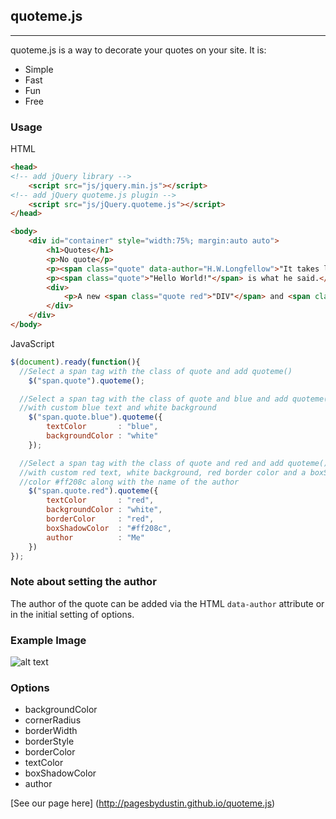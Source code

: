 ## quoteme.js
____________________

quoteme.js is a way to decorate your quotes on your site. It is:

+ Simple
+ Fast
+ Fun
+ Free


### Usage
HTML
```html
<head>
<!-- add jQuery library -->
    <script src="js/jquery.min.js"></script>
<!-- add jQuery quoteme.js plugin -->
    <script src="js/jQuery.quoteme.js"></script>
</head>

<body>
    <div id="container" style="width:75%; margin:auto auto">
        <h1>Quotes</h1>
        <p>No quote</p>
        <p><span class="quote" data-author="H.W.Longfellow">"It takes less time to do a thing right, than it does to explain why you did it wrong."</span></p>
        <p><span class="quote">"Hello World!"</span> is what he said.</p>
        <div>
            <p>A new <span class="quote red">"DIV"</span> and <span class="quote blue">"P"</span> tag to test with</p>
        </div>
    </div>
</body>
```
JavaScript
```javascript
$(document).ready(function(){
  //Select a span tag with the class of quote and add quoteme()
    $("span.quote").quoteme();

  //Select a span tag with the class of quote and blue and add quoteme() 
  //with custom blue text and white background
    $("span.quote.blue").quoteme({
        textColor       : "blue",
        backgroundColor : "white"
    });

  //Select a span tag with the class of quote and red and add quoteme() 
  //with custom red text, white background, red border color and a boxShadow 
  //color #ff208c along with the name of the author
    $("span.quote.red").quoteme({
        textColor       : "red",
        backgroundColor : "white",
        borderColor     : "red",
        boxShadowColor  : "#ff208c",
        author          : "Me"
    })
});
```
### Note about setting the author
The author of the quote can be added via the HTML `data-author` attribute or in the initial setting of options.

### Example Image

![alt text](https://raw.github.com/pagesbydustin/quoteme.js/master/images/Example%20img.PNG "Example Image")

### Options

+ backgroundColor
+ cornerRadius
+ borderWidth
+ borderStyle
+ borderColor
+ textColor
+ boxShadowColor
+ author

[See our page here] (http://pagesbydustin.github.io/quoteme.js)